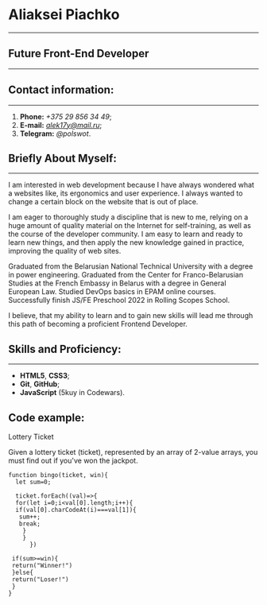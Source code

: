 # Aliaksei Piachko
---

## Future Front-End Developer
---

## Contact information:
---

1. **Phone:** *+375 29 856 34 49*;
2. **E-mail:** *alek17y@mail.ru*;
3. **Telegram:** *@polswot*.

## Briefly About Myself:
---

I am interested in web development because I have always wondered what a websites like, its ergonomics and user experience. I always wanted to change a certain block on the website that is out of place.

I am eager to thoroughly study a discipline that is new to me, relying on a huge amount of quality material on the Internet for self-training, as well as the course of the developer community. I am easy to learn and ready to learn new things, and then apply the new knowledge gained in practice, improving the quality of web sites.

 Graduated from the Belarusian National Technical University with a degree in power engineering. Graduated from the Center for Franco-Belarusian Studies at the French Embassy in Belarus with a degree in General European Law. Studied DevOps basics in EPAM online courses. Successfully finish JS/FE Preschool 2022 in Rolling Scopes School.


I believe, that my ability to learn and to gain new skills will lead me through this path of becoming a proficient Frontend Developer.

## Skills and Proficiency:
---

+ **HTML5**, **CSS3**;
+ **Git**, **GitHub**;
+ **JavaScript** (5kuy in Codewars).

## Code example:

Lottery Ticket

Given a lottery ticket (ticket), represented by an array of 2-value arrays, you must find out if you've won the jackpot.


```
function bingo(ticket, win){
  let sum=0;
                                             
  ticket.forEach((val)=>{
  for(let i=0;i<val[0].length;i++){
  if(val[0].charCodeAt(i)===val[1]){
   sum++;
   break;
    }
    }
      })
                                            
 if(sum>=win){
 return("Winner!")
 }else{
 return("Loser!")
 }
}
```